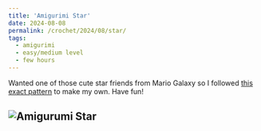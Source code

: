 ```yaml
---
title: 'Amigurimi Star'
date: 2024-08-08
permalink: /crochet/2024/08/star/
tags:
  - amigurimi
  - easy/medium level
  - few hours
---
```


Wanted one of those cute star friends from Mario Galaxy so I followed [this exact pattern](https://youtu.be/Xe1dW3W-I08?si=cuRVSVlbByFcKAOp) to make my own. Have fun!

![Amigurumi Star](http://berrakkilic.github.io/images/star)
------
